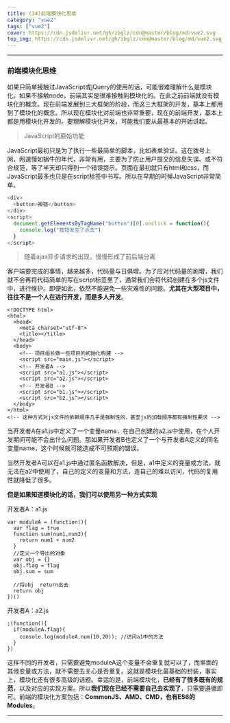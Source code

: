 ```yaml
---
title: (34)前端模块化思维
category: "vue2"
tags: ["vue2"]
cover: https://cdn.jsdelivr.net/gh/zbglz/cdn@master/blog/md/vue2.svg
top_img: https://cdn.jsdelivr.net/gh/zbglz/cdn@master/blog/md/vue2.svg
---
```


***

### 前端模块化思维

如果只简单接触过JavaScript或jQuery的使用的话，可能很难理解什么是模块化。如果不接触node，前端其实是很难接触到模块化的。在此之前前端就没有模块化的概念。现在前端发展到三大框架的阶段，而这三大框架的开发，基本上都用到了模块化的概念。所以现在模块化对前端也非常重要，现在的前端开发，基本上都是用模块化开发的。要理解模块化开发，可能我们要从最基本的开始讲起。

> JavaScript的原始功能

JavaScript最初只是为了执行一些最简单的脚本，比如表单验证。这在拨号上网，网速慢如蜗牛的年代，非常有用，主要为了防止用户提交的信息失误、或不符合规范，等了半天却只得到一个错误提示。页面在最初就只有html和css，而JavaScript最多也只是在script标签中书写。所以在早期的时候JavaScript非常简单。


```js js
<div>
  <button>按钮</button>
</div>
<script>
  document.getElementsByTagName("button")[0].onclick = function(){
    console.log("按钮发生了点击")
  }
</script>
```


> 随着ajax异步请求的出现，慢慢形成了前后端分离

客户端要完成的事情，越来越多，代码量与日俱增。为了应对代码量的剧增，我们就不会再将代码简单的写在script标签里了，通常我们会将代码创建在多个js文件中，进行维护。即便如此，依然不能避免一些灾难性的问题。**尤其在大型项目中，往往不是一个人在进行开发，而是多人开发**。


    <!DOCTYPE html>
    <html>
      <head>
        <meta charset="utf-8">
        <title></title>
      </head>
      <body>
        <!-- 项目组长做一些项目的初始化构建 -->
        <script src="main.js"></script>
        <!-- 开发者A -->
        <script src="a1.js"></script>
        <script src="a2.js"></script>
        <!-- 开发者B -->
        <script src="b1.js"></script>
        <script src="b2.js"></script>
      </body>
    </html>
    <!-- 这种方式对js文件的依赖顺序几乎是强制性的，甚至js的加载顺序都有强制性要求 -->

当开发者A在a1.js中定义了一个变量name，在自己创建的a2.js中使用，在个人开发期间可能不会出什么问题。那如果开发者B也定义了一个与开发者A定义的同名变量name，这个时候就可能造成不可预期的错误。

当然开发者A可以在a1.js中通过匿名函数解决，但是，a1中定义的变量或方法，就无法在a2中使用了，自己的定义的变量和方法，连自己的难以访问，代码的复用性就降低了很多。

**但是如果知道模块化的话，我们可以使用另一种方式实现**

开发者A：a1.js

    var moduleA = (function(){
      var flag = true
      function sum(num1,num2){
        return num1 + num2
      }
      //定义一个导出的对象
      var obj = {}
      obj.flag = flag
      obj.sum = sum
      
      //将obj  return出去
      return obj
    })()


开发者A：a2.js

    ;(function(){
      if(moduleA.flag){
        console.log(moduleA.num(10,20)); //访问a1中的方法
      }  
    })


这样不同的开发者，只需要避免moduleA这个变量不会重复就可以了，而里面的其他变量或方法，就不需要去关心是否重复。这就是模块化最基础的封装，事实上，模块化还有很多高级的话题。幸运的是，前端模块化，**已经有了很多既有的规范**，以及对应的实现方案。所以**我们现在已经不需要自己去实现了**，只需要遵循即可。前端的模块化方案包括：**CommonJS、AMD、CMD，也有ES6的Modules**。


***